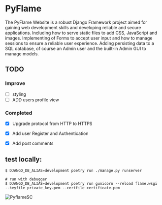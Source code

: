 # PyFlame

The PyFlame Website is a robust Django Framework project aimed for gaining web development skills and developing reliable and secure applications. Including how to serve static files to add CSS, JavaScript and images. Implementing of Forms to accept user input and how to manage sessions to ensure a reliable user experience. Adding persisting data to a SQL database, of course an Admin user and the built-in Admin GUI to manage models.

## TODO

### Improve

- [ ] styling  
- [ ] ADD users profile view

### Completed

- [x] Upgrade protocol from HTTP to HTTPS
- [x] Add user Register and Authentication   
- [x] Add post comments




## test locally:
```
$ DJANGO_DB_ALIAS=development poetry run ./manage.py runserver

# run with debugger
$ DJANGO_DB_ALIAS=development poetry run gunicorn --reload flame.wsgi --keyfile private_key.pem --certfile certificate.pem 
```

![PyflameSC](https://github.com/westoleaboat/PyFlame/assets/68698872/30c8efd0-5467-461a-ae6f-ce8fb80dd478)
